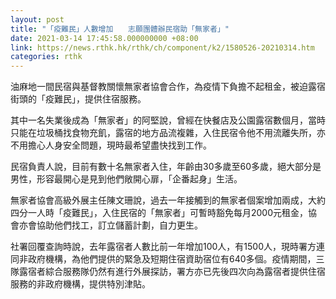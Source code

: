```yaml
---
layout: post
title: "「疫難民」人數增加　　志願團體辦民宿助「無家者」"
date: 2021-03-14 17:45:58.000000000 +08:00
link: https://news.rthk.hk/rthk/ch/component/k2/1580526-20210314.htm
categories: rthk
---
```


油麻地一間民宿與基督教關懷無家者協會合作，為疫情下負擔不起租金，被迫露宿街頭的「疫難民」，提供住宿服務。

其中一名失業後成為「無家者」的阿堅說，曾經在快餐店及公園露宿數個月，當時只能在垃圾桶找食物充飢，露宿的地方品流複雜，入住民宿令他不用流離失所，亦不用擔心人身安全問題，現時最希望盡快找到工作。

民宿負責人說，目前有數十名無家者入住，年齡由30多歲至60多歲，絕大部分是男性，形容最開心是見到他們敞開心扉，「企番起身」生活。

無家者協會高級外展主任陳文珊說，過去一年接觸到的無家者個案增加兩成，大約四分一人時「疫難民」，入住民宿的「無家者」可暫時豁免每月2000元租金，協會亦會協助他們找工，訂立儲蓄計劃，自力更生。

社署回覆查詢時說，去年露宿者人數比前一年增加100人，有1500人，現時署方連同非政府機構，為他們提供的緊急及短期住宿資助宿位有640多個。疫情期間，三隊露宿者綜合服務隊仍然有進行外展探訪，署方亦已先後四次向為露宿者提供住宿服務的非政府機構，提供特別津貼。
